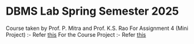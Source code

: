 # DBMS Lab Spring Semester 2025
Course taken by Prof. P. Mitra and Prof. K.S. Rao
For Assignment 4 (Mini Project) :- Refer [this](https://github.com/omkaranu04/DBMS-Assgn4-mini-project.git)
For the Course Project :- Refer [this](https://github.com/omkaranu04/DBMS-Term-Project.git)
